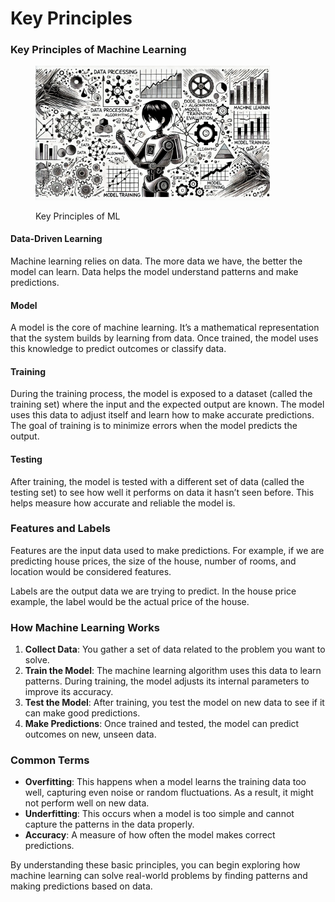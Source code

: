 # Key Principles

### Key Principles of Machine Learning

<div align="left"><figure><img src="../../.gitbook/assets/image (4) (1) (1) (1) (1).png" alt="" width="375"><figcaption><p>Key Principles of ML</p></figcaption></figure></div>

#### **Data-Driven Learning**

Machine learning relies on data. The more data we have, the better the model can learn. Data helps the model understand patterns and make predictions.

#### **Model**

A model is the core of machine learning. It’s a mathematical representation that the system builds by learning from data. Once trained, the model uses this knowledge to predict outcomes or classify data.

#### **Training**

During the training process, the model is exposed to a dataset (called the training set) where the input and the expected output are known. The model uses this data to adjust itself and learn how to make accurate predictions. The goal of training is to minimize errors when the model predicts the output.

#### **Testing**

After training, the model is tested with a different set of data (called the testing set) to see how well it performs on data it hasn’t seen before. This helps measure how accurate and reliable the model is.

### Features and Labels

Features are the input data used to make predictions. For example, if we are predicting house prices, the size of the house, number of rooms, and location would be considered features.

Labels are the output data we are trying to predict. In the house price example, the label would be the actual price of the house.

### How Machine Learning Works

1. **Collect Data**: You gather a set of data related to the problem you want to solve.
2. **Train the Model**: The machine learning algorithm uses this data to learn patterns. During training, the model adjusts its internal parameters to improve its accuracy.
3. **Test the Model**: After training, you test the model on new data to see if it can make good predictions.
4. **Make Predictions**: Once trained and tested, the model can predict outcomes on new, unseen data.

### Common Terms

* **Overfitting**: This happens when a model learns the training data too well, capturing even noise or random fluctuations. As a result, it might not perform well on new data.
* **Underfitting**: This occurs when a model is too simple and cannot capture the patterns in the data properly.
* **Accuracy**: A measure of how often the model makes correct predictions.

By understanding these basic principles, you can begin exploring how machine learning can solve real-world problems by finding patterns and making predictions based on data.

